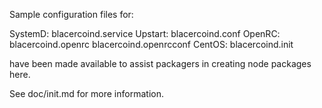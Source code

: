 Sample configuration files for:

SystemD: blacercoind.service
Upstart: blacercoind.conf
OpenRC:  blacercoind.openrc
         blacercoind.openrcconf
CentOS:  blacercoind.init

have been made available to assist packagers in creating node packages here.

See doc/init.md for more information.
